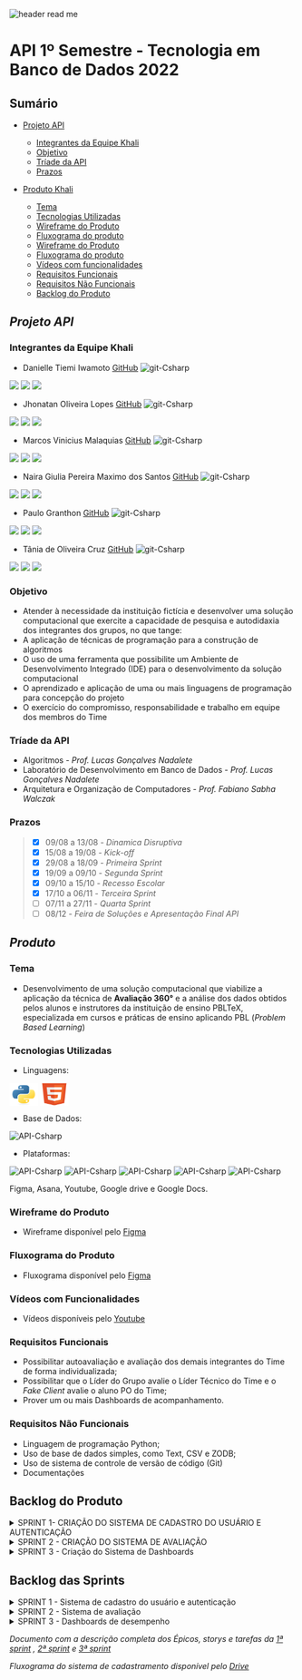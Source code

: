 ![header read me](https://user-images.githubusercontent.com/111442399/194777358-24905c4f-e62b-414d-8754-b3ccaf878547.png)

# API 1º Semestre - Tecnologia em Banco de Dados 2022

## Sumário
  * [Projeto API](#projeto-API)
    * [Integrantes da Equipe Khali](#integrantes-da-equipe-khali) 
    * [Objetivo](#objetivo)
    * [Tríade da API](#tríade-da-api)
    * [Prazos](#prazos)
   
  
     
  * [Produto Khali](#descrição-do-produto)
    * [Tema](#tema)
    * [Tecnologias Utilizadas](#tecnologias-utilizadas)
    * [Wireframe do Produto](#wireframe-do-produto)
    * [Fluxograma do produto](#fluxograma-do-produto)
    * [Wireframe do Produto](#wireframe-do-produto)
    * [Fluxograma do produto](#fluxograma-do-produto)
    * [Vídeos com funcionalidades](#vídeos-com-funcionalidades)
    * [Requisitos Funcionais](#requisitos-funcionais)
    * [Requisitos Não Funcionais](#requisitos-não-funcionais)
    * [Backlog do Produto](#backlog-do-produto)
    
##
## *Projeto API*

### Integrantes da Equipe Khali

* Danielle Tiemi Iwamoto [GitHub](https://github.com/daniiwamoto)  <img alt="git-Csharp" height="30" width="40" src="https://cdn.jsdelivr.net/gh/devicons/devicon/icons/github/github-original.svg" />
<div> 
  <a href="https://www.linkedin.com/in/danielle-tiemi-i-095757133/" target="_blank"><img src="https://img.shields.io/badge/-LinkedIn-%230077B5?style=for-the-badge&logo=linkedin&logoColor=white" target="_blank"></a>
  <a href = "mailto:daniiwamoto@gmail.com"><img src="https://img.shields.io/badge/-Gmail-%23333?style=for-the-badge&logo=gmail&logoColor=white" target="_blank"></a>
   <a href="https://www.instagram.com/daniiwamot0/" target="_blank"><img src="https://img.shields.io/badge/-Instagram-%23E4405F?style=for-the-badge&logo=instagram&logoColor=white" target="_blank"></a>
 <div>

* Jhonatan Oliveira Lopes [GitHub](https://github.com/JhonatanLop)  <img alt="git-Csharp" height="30" width="40" src="https://cdn.jsdelivr.net/gh/devicons/devicon/icons/github/github-original.svg" />
<div>
    <a href="https://www.linkedin.com/in/jhonatan-oliveira-lopes/" target="_blank"><img src="https://img.shields.io/badge/-LinkedIn-%230077B5?style=for-the-badge&logo=linkedin&logoColor=white" target="_blank"></a>
  <a href = "mailto:jhooliveira.lopes@gmail.com"><img src="https://img.shields.io/badge/-Gmail-%23333?style=for-the-badge&logo=gmail&logoColor=white" target="_blank"></a>
   <a href="https://www.instagram.com/jhonatan_lopes_lmao/?next=%2F" target="_blank"><img src="https://img.shields.io/badge/-Instagram-%23E4405F?style=for-the-badge&logo=instagram&logoColor=white" target="_blank"></a>
<div>
    
* Marcos Vinicius Malaquias [GitHub](https://github.com/Incivius)  <img alt="git-Csharp" height="30" width="40" src="https://cdn.jsdelivr.net/gh/devicons/devicon/icons/github/github-original.svg" />
 <div>
    <a href="https://www.linkedin.com/in/marcos-malaquias-criatividade-%C3%A9-o-que-me-faz-ser-eu/" target="_blank"><img src="https://img.shields.io/badge/-LinkedIn-%230077B5?style=for-the-badge&logo=linkedin&logoColor=white" target="_blank"></a>
  <a href = "mailto:vitchenso1@gmail.com"><img src="https://img.shields.io/badge/-Gmail-%23333?style=for-the-badge&logo=gmail&logoColor=white" target="_blank"></a>
   <a href="https://www.instagram.com/mv.malaquias/?next=%2F"_blank"><img src="https://img.shields.io/badge/-Instagram-%23E4405F?style=for-the-badge&logo=instagram&logoColor=white" target="_blank"></a>
<div>

* Naira Giulia Pereira Maximo dos Santos [GitHub](http://github.com/naira-maximo)  <img alt="git-Csharp" height="30" width="40" src="https://cdn.jsdelivr.net/gh/devicons/devicon/icons/github/github-original.svg" />
 <div>
    <a href="https://www.linkedin.com/in/naira-maximo/" target="_blank"><img src="https://img.shields.io/badge/-LinkedIn-%230077B5?style=for-the-badge&logo=linkedin&logoColor=white" target="_blank"></a>
  <a href = "mailto:ngpmaximo@gmail.com"><img src="https://img.shields.io/badge/-Gmail-%23333?style=for-the-badge&logo=gmail&logoColor=white" target="_blank"></a>
   <a href="https://www.instagram.com/nai_maximo/?next=%2F"><img src="https://img.shields.io/badge/-Instagram-%23E4405F?style=for-the-badge&logo=instagram&logoColor=white" target="_blank"></a>
<div>
 
* Paulo Granthon [GitHub](https://github.com/paulo-granthon)  <img alt="git-Csharp" height="30" width="40" src="https://cdn.jsdelivr.net/gh/devicons/devicon/icons/github/github-original.svg" />
 <div>
    <a href="https://www.linkedin.com/in/paulo-granthon/" target="_blank"><img src="https://img.shields.io/badge/-LinkedIn-%230077B5?style=for-the-badge&logo=linkedin&logoColor=white" target="_blank"></a>
  <a href = "mailto:pv.granthon@gmail.com"><img src="https://img.shields.io/badge/-Gmail-%23333?style=for-the-badge&logo=gmail&logoColor=white" target="_blank"></a>
   <a href="https://www.instagram.com/p.granthon/?next=%2F"><img src="https://img.shields.io/badge/-Instagram-%23E4405F?style=for-the-badge&logo=instagram&logoColor=white" target="_blank"></a>
<div>

* Tânia de Oliveira Cruz [GitHub](https://github.com/taniacruzz)  <img alt="git-Csharp" height="30" width="40" src="https://cdn.jsdelivr.net/gh/devicons/devicon/icons/github/github-original.svg" />
<div>
    <a href="https://www.linkedin.com/in/t%C3%A2nia-cruz-30ab5812a/" target="_blank"><img src="https://img.shields.io/badge/-LinkedIn-%230077B5?style=for-the-badge&logo=linkedin&logoColor=white" target="_blank"></a>
  <a href = "mailto:tanicruz112@gmail.com"><img src="https://img.shields.io/badge/-Gmail-%23333?style=for-the-badge&logo=gmail&logoColor=white" target="_blank"></a>
   <a href="https://www.instagram.com/tanicruz_/?next=%2F"><img src="https://img.shields.io/badge/-Instagram-%23E4405F?style=for-the-badge&logo=instagram&logoColor=white" target="_blank"></a>
<div>

### Objetivo
* Atender à necessidade da instituição fictícia e desenvolver uma solução computacional que exercite a capacidade de pesquisa e autodidaxia dos integrantes dos grupos, no que tange:
* A aplicação de técnicas de programação para a construção de algoritmos
* O uso de uma ferramenta que possibilite um Ambiente de Desenvolvimento Integrado (IDE) para o desenvolvimento da solução computacional
* O aprendizado e aplicação de uma ou mais linguagens de programação para concepção do projeto
* O exercício do compromisso, responsabilidade e trabalho em equipe dos membros do Time

### Tríade da API
* Algoritmos - *Prof. Lucas Gonçalves Nadalete*
* Laboratório de Desenvolvimento em Banco de Dados - *Prof. Lucas Gonçalves Nadalete*
* Arquitetura e Organização de Computadores - *Prof. Fabiano Sabha Walczak*

### Prazos
> - [x] 09/08 a 13/08 - *Dinamica Disruptiva*
> - [x] 15/08 a 19/08 - *Kick-off*
> - [x] 29/08 a 18/09 - *Primeira Sprint*
> - [x] 19/09 a 09/10 - *Segunda Sprint*
> - [x] 09/10 a 15/10 - *Recesso Escolar*
> - [x] 17/10 a 06/11 - *Terceira Sprint*
> - [ ] 07/11 a 27/11 - *Quarta Sprint*
> - [ ] 08/12 - *Feira de Soluções e Apresentação Final API*


##
## *Produto*

### Tema 
* Desenvolvimento de uma solução computacional que viabilize a aplicação da técnica de **Avaliação 360°** e a análise dos dados obtidos pelos alunos e instrutores da instituição de ensino PBLTeX, especializada em cursos e práticas de ensino aplicando PBL (*Problem Based Learning*)

### Tecnologias Utilizadas
* Linguagens: 
<img align="center" alt="API-Python" height="40" width="50" src="https://raw.githubusercontent.com/devicons/devicon/master/icons/python/python-original.svg">
<img align="center" alt="API-HTML" height="40" width="50" src="https://raw.githubusercontent.com/devicons/devicon/master/icons/html5/html5-original.svg">

* Base de Dados: 
<img  alt="API-Csharp" height="40" width="50" src="https://api.iconify.design/bi/filetype-csv.svg?width=40&height=50">
                                                                                                                     
* Plataformas:

<img alt="API-Csharp" height="40" width="50" src="https://api.iconify.design/ph/figma-logo-light.svg?color=%23ff4000&width=40&height=50" />                              <img alt="API-Csharp" height="40" width="50" src="https://api.iconify.design/logos/asana.svg?width=40&height=50">
<img  alt="API-Csharp" height="40" width="50" src="https://api.iconify.design/logos/youtube.svg?width=40&height=50">
<img  alt="API-Csharp" height="40" width="50" src="https://api.iconify.design/logos/google-drive.svg?width=40&height=50">
<img  alt="API-Csharp" height="40" width="50" src="https://api.iconify.design/arcticons/google-docs.svg?color=%23013adf&width=40&height=50">                                                                                                                        
                                                                                                                               
Figma, Asana, Youtube, Google drive e Google Docs. 

### Wireframe do Produto
* Wireframe disponível pelo [Figma](https://www.figma.com/file/U1apWrrVuZHbtNIumUgUoo/Api?node-id=56%3A3)

### Fluxograma do Produto
* Fluxograma disponível pelo [Figma](https://www.figma.com/file/Zbj4rKK3oPqUJxCyPc2eLo/Fluxograma-Khali?node-id=0%3A1)

### Vídeos com Funcionalidades
* Vídeos disponíveis pelo [Youtube](https://www.youtube.com/channel/UCUj0bd9N4S3991OqdDg6TwQ/videos)

### Requisitos Funcionais
* Possibilitar autoavaliação e avaliação dos demais integrantes do Time de forma individualizada;
* Possibilitar que o Líder do Grupo avalie o Líder Técnico do Time e o *Fake Client* avalie o aluno PO do Time;
* Prover um ou mais Dashboards de acompanhamento.

### Requisitos Não Funcionais
* Linguagem de programação Python;
* Uso de base de dados simples, como Text, CSV e ZODB;
* Uso de sistema de controle de versão de código (Git)
* Documentações


## Backlog do Produto

<details>
 <summary> SPRINT 1- CRIAÇÃO DO SISTEMA DE CADASTRO DO USUÁRIO E AUTENTICAÇÃO </summary>
 <br>
 
  | USER STORY | PRIORIDADE |
  |------------|------------|
  | Como Administrador da instituição, preciso cadastrar os Líderes dos Grupos para que façam login |Essencial|
  | Como Administrador da instituição, preciso cadastrar os Fake Clients para que façam login |Essencial|
  | Como Líder do Grupo, preciso criar Times para realizar o cadastro de usuários |Essencial|
  | Como Líder do Grupo, preciso cadastrar usuários dentro de um Time para que façam login |Essencial
  | Como Líder do Grupo, preciso definir a função dos usuário dentro de um Time, que será utilizada como base para suas respectivas permissões |Essencial|
  | Como Líder do Grupo, preciso criar um cronograma de Sprints dentro do meu grupo, que será a base para os prazos das avaliações |Essencial|
  | Como Líder do Grupo, terei a funcionalidade de desativar usuários e times para possíveis desligamentos ou finalização do projeto |Desejável|
 
</details>

<details>
<summary>SPRINT 2 - CRIAÇÃO DO SISTEMA DE AVALIAÇÃO</summary>
 
 
  | USER STORY | PRIORIDADE |
  |------------|------------|
  | Como Líder do Grupo, avaliarei os Líderes Técnicos do meu grupo conforme requisito funcional | Essencial |
  | Como Fake Client, avaliarei os POs do meu grupo conforme requisito funcional | Essencial |
  | Como PO, avaliarei o Líder Técnico, estudantes do meu time e a mim mesmo como requisito funcional | Essencial|
  | Como estudante avaliarei todos os outros itegrantes do meu time,e a mim mesmo como requisito funcional | Essencial |

 </details>

<details>
<summary> SPRINT 3 - Criação do Sistema de Dashboards </summary>

 
  | USER STORY | PRIORIDADE |
  |------------|------------|
  | Como estudante quero ter acesso a um dashboard que apresente os meus resultados individuais nas avaliações para que eu possa acompanhar e analisar o meu desempenho frente às avaliações realizadas por mim e pelos demais integrantes do meu Time | Importante|
| Como líder do grupo quero ter acesso a um dashboard com os  resultados dos meus times  nas avaliações para que eu possa acompanhá-los e analisá-los | Importante |
| Como líder do grupo quero ter acesso a um dashboard com os resultados dos Líderes técnicos do meu time para que eu possa acompanhá-los e analisa-los  | Importante |
| Como Fake client quero ter acesso a um dashboard com os resultados dos meus times nas avaliações para que eu possa acompanhá-los e analisá-los| Importante |
| Como fake client quero ter acesso a um dashboard com os resultados dos PO´s dos meus times para que eu possa acompanhá-los e analisa-los | Importante |
 </details>



## Backlog das Sprints

<details>
<summary> SPRINT 1 - Sistema de cadastro do usuário e autenticação  </summary>
	

* Criação do usuario *Administrador*
* Sistema de cadastramento de grupos e usuários (Líder do Grupo e Fake Client) por parte do *Administrador* 
* Sistema de cadastramento e configuração de Sprints pelo *Líder do Grupo*
* Sistema de cadastramento e configuração de Times pelo *Líder do Grupo*
* Sistema de cadastramento de usuários pelo *Líder do Grupo*
* Criação da funcionalidade de Login
* Retorno para os usuários das Sprints e usuários que ele deve avaliar
 </details>

<details>
<summary> SPRINT 2 - Sistema de avaliação </summary>


* Cumprir as pendências da sprint 1
* Criação da funcionalidade de avaliação
* Criação da funcionalidade feedback
* Integração do sistema de avaliação ao perfil dos usuários com o retorno das sprints e integrantes que ele deve avaliar
* Criação da funcionalidade de Logout
 </details>
 
 <details>
<summary> SPRINT 3 - Dashboards de desempenho </summary>


* Criação dos dashboards individuis dos estudantes
* Criação dos dashboards de acompanhamento do grupo
* Retorno da funcionalidade de dashboard
 </details>


*Documento com a descrição completa dos Épicos, storys e tarefas da [1ª sprint](https://docs.google.com/document/d/e/2PACX-1vQ7dtt7AMiOUWYHD1UkAYsZ2ibkR9KMMcrm4DGZL1xgrUUiRh0o9ROnhx6awl8EsjuklAxMRILXGxCi/pub) , [2ª sprint](https://docs.google.com/document/d/e/2PACX-1vR0gGrbL-q37uZ9rH8kDk77-N6vrqyoBJx5UkXnY3IQLeOXj8llaBxgqB1rR_bhH49mYFk0WGDlrVIV/pub) e [3ª sprint](https://docs.google.com/document/d/e/2PACX-1vR0zHG2dyVfBpuVXZiCNbIZvQNeJg16XWkVrrtmuTApfnywUYzdQonlN2Ebh3RIhoqCxD_BUKGHg237/pub)*

*Fluxograma do sistema de cadastramento disponível pelo [Drive](https://drive.google.com/file/d/11j_OIrMpIdoHqzDNnrGinr8TQ7IvanjP/view?usp=sharing)*
